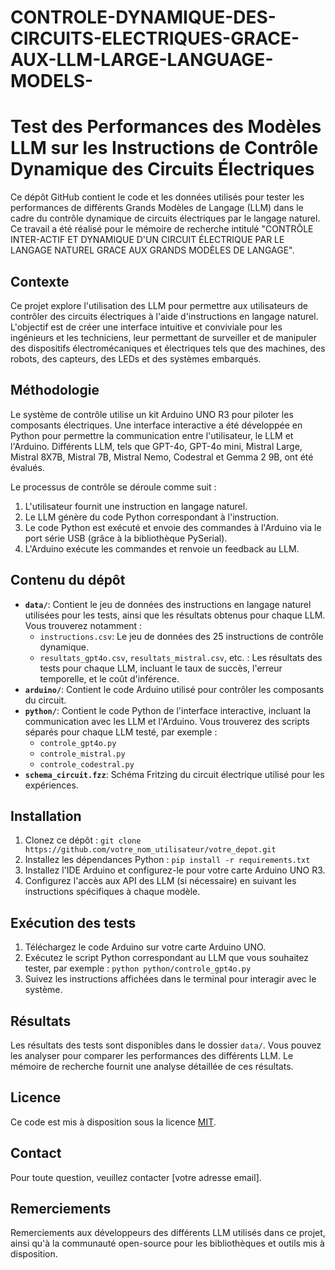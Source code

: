 # CONTROLE-DYNAMIQUE-DES-CIRCUITS-ELECTRIQUES-GRACE-AUX-LLM-LARGE-LANGUAGE-MODELS-
# Test des Performances des Modèles LLM sur les Instructions de Contrôle Dynamique des Circuits Électriques

Ce dépôt GitHub contient le code et les données utilisés pour tester les performances de différents Grands Modèles de Langage (LLM) dans le cadre du contrôle dynamique de circuits électriques par le langage naturel.  Ce travail a été réalisé pour le mémoire de recherche intitulé "CONTRÔLE INTER-ACTIF ET DYNAMIQUE D'UN CIRCUIT ÉLECTRIQUE PAR LE LANGAGE NATUREL GRACE AUX GRANDS MODÈLES DE LANGAGE".

## Contexte

Ce projet explore l'utilisation des LLM pour permettre aux utilisateurs de contrôler des circuits électriques à l'aide d'instructions en langage naturel.  L'objectif est de créer une interface intuitive et conviviale pour les ingénieurs et les techniciens, leur permettant de surveiller et de manipuler des dispositifs électromécaniques et électriques tels que des machines, des robots, des capteurs, des LEDs et des systèmes embarqués.

## Méthodologie

Le système de contrôle utilise un kit Arduino UNO R3 pour piloter les composants électriques.  Une interface interactive a été développée en Python pour permettre la communication entre l'utilisateur, le LLM et l'Arduino.  Différents LLM, tels que GPT-4o, GPT-4o mini, Mistral Large, Mistral 8X7B, Mistral 7B, Mistral Nemo, Codestral et Gemma 2 9B, ont été évalués.

Le processus de contrôle se déroule comme suit :

1. L'utilisateur fournit une instruction en langage naturel.
2. Le LLM génère du code Python correspondant à l'instruction.
3. Le code Python est exécuté et envoie des commandes à l'Arduino via le port série USB (grâce à la bibliothèque PySerial).
4. L'Arduino exécute les commandes et renvoie un feedback au LLM.

## Contenu du dépôt

* **`data/`**: Contient le jeu de données des instructions en langage naturel utilisées pour les tests, ainsi que les résultats obtenus pour chaque LLM.  Vous trouverez notamment :
    * `instructions.csv`:  Le jeu de données des 25 instructions de contrôle dynamique.
    * `resultats_gpt4o.csv`, `resultats_mistral.csv`, etc. :  Les résultats des tests pour chaque LLM, incluant le taux de succès, l'erreur temporelle, et le coût d'inférence.
* **`arduino/`**: Contient le code Arduino utilisé pour contrôler les composants du circuit.
* **`python/`**: Contient le code Python de l'interface interactive, incluant la communication avec les LLM et l'Arduino.  Vous trouverez des scripts séparés pour chaque LLM testé, par exemple :
    * `controle_gpt4o.py`
    * `controle_mistral.py`
    * `controle_codestral.py`
* **`schema_circuit.fzz`**:  Schéma Fritzing du circuit électrique utilisé pour les expériences.


## Installation

1. Clonez ce dépôt : `git clone https://github.com/votre_nom_utilisateur/votre_depot.git`
2. Installez les dépendances Python : `pip install -r requirements.txt`
3. Installez l'IDE Arduino et configurez-le pour votre carte Arduino UNO R3.
4. Configurez l'accès aux API des LLM (si nécessaire) en suivant les instructions spécifiques à chaque modèle.

## Exécution des tests

1. Téléchargez le code Arduino sur votre carte Arduino UNO.
2. Exécutez le script Python correspondant au LLM que vous souhaitez tester, par exemple : `python python/controle_gpt4o.py`
3. Suivez les instructions affichées dans le terminal pour interagir avec le système.

## Résultats

Les résultats des tests sont disponibles dans le dossier `data/`.  Vous pouvez les analyser pour comparer les performances des différents LLM.  Le mémoire de recherche fournit une analyse détaillée de ces résultats.


## Licence

Ce code est mis à disposition sous la licence [MIT](LICENSE).

## Contact

Pour toute question, veuillez contacter [votre adresse email].


## Remerciements

Remerciements aux développeurs des différents LLM utilisés dans ce projet, ainsi qu'à la communauté open-source pour les bibliothèques et outils mis à disposition.
